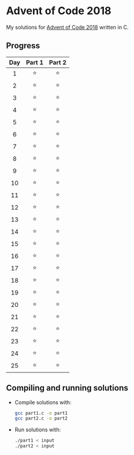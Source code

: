 # Advent of Code 2018
My solutions for [Advent of Code 2018](https://adventofcode.com/2018) written in C.  

## Progress
| Day | Part 1 | Part 2 |
|:---:|:------:|:------:|
|  1  |    ⭐   |    ⭐   |
|  2  |    ⭐   |    ⭐   |
|  3  |    ⭐   |    ⭐   |
|  4  |    ⭐   |    ⭐   |
|  5  |    ⭐   |    ⭐   |
|  6  |    ⭐   |    ⭐   |
|  7  |    ⭐   |    ⭐   |
|  8  |    ⭐   |    ⭐   |
|  9  |    ⭐   |    ⭐   |
|  10 |    ⭐   |    ⭐   |
|  11 |    ⭐   |    ⭐   |
|  12 |    ⭐   |    ⭐   |
|  13 |    ⭐   |    ⭐   |
|  14 |    ⭐   |    ⭐   |
|  15 |    ⭐   |    ⭐   |
|  16 |    ⭐   |    ⭐   |
|  17 |    ⭐   |    ⭐   |
|  18 |    ⭐   |    ⭐   |
|  19 |    ⭐   |    ⭐   |
|  20 |    ⭐   |    ⭐   |
|  21 |    ⭐   |    ⭐   |
|  22 |    ⭐   |    ⭐   |
|  23 |    ⭐   |    ⭐   |
|  24 |    ⭐   |    ⭐   |
|  25 |    ⭐   |    ⭐   |

## Compiling and running solutions
* Compile solutions with:
	```bash
	gcc part1.c -o part1
	gcc part2.c -o part2
	```
* Run solutions with:
	```bash
	./part1 < input
	./part2 < input
	```
